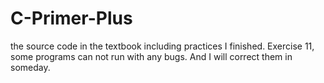 # C-Primer-Plus



the source code in the textbook including practices I finished. 
Exercise 11, some programs can not run with any bugs. 
And I will correct them in someday.
